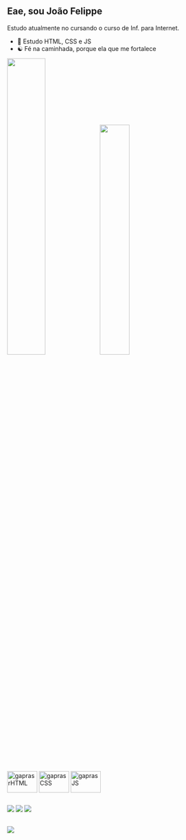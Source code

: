 ## Eae, sou João Felippe <br>
<p> Estudo atualmente no cursando o curso de Inf. para Internet. </p>

- 🌱 Estudo HTML, CSS e JS
- ☯ Fé na caminhada, porque ela que me fortalece
<div>
<picture>
<source
  srcset="https://github-readme-stats.vercel.app/api?username=yGapras&show_icons=true&theme=cobalt"
/>
 <img width="42%" src="https://github-readme-stats.vercel.app/api?username=yGapras&show_icons=true" />
</picture>
 <img width="37%"src="https://github-readme-stats.vercel.app/api/top-langs/?username=yGapras&layout=compact&theme=cobalt" />
  </div>
   <div style="display: inline-block"><br>
  <img align="center" alt="gaprasrHTML" height="50" width="70" src="https://cdn.jsdelivr.net/gh/devicons/devicon/icons/html5/html5-original.svg" />
  <img align="center" alt="gaprasCSS" height="50" width="70" src="https://cdn.jsdelivr.net/gh/devicons/devicon/icons/css3/css3-original.svg" />
  <img align="center" alt="gaprasJS" height="50" width="70" src="https://cdn.jsdelivr.net/gh/devicons/devicon/icons/javascript/javascript-original.svg" />
  </div>
  
  ##

  <div> 
  <a href="https://instagram.com/jao__felippe/" target="_blank"><img src="https://img.shields.io/badge/-Instagram-%23E4405F?style=for-the-badge&logo=instagram&logoColor=white" target="_blank"></a>
  <a href = "mailto:oliveirajoaofelippe@gmail.com"><img src="https://img.shields.io/badge/-Gmail-%23333?style=for-the-badge&logo=gmail&logoColor=white" target="_blank"></a>
  <a href="https://www.linkedin.com/in/" target="_blank"><img src="https://img.shields.io/badge/-LinkedIn-%230077B5?style=for-the-badge&logo=linkedin&logoColor=white" target="_blank"></a>    
  </div>
  
  ##
  
  <img align="center" src="https://cdn.discordapp.com/attachments/1121273433158848616/1121274242168799353/Doflamingo_GIF_-_Doflamingo_-_Discover__Share_GIFs.gif">

  
